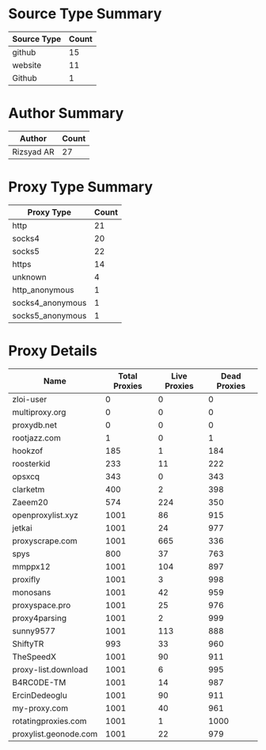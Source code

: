 # Source Type Summary

| Source Type | Count |
|-------------|-------|
| github | 15 |
| website | 11 |
| Github | 1 |


# Author Summary

| Author | Count |
|--------|-------|
| Rizsyad AR | 27 |


# Proxy Type Summary

| Proxy Type | Count |
|------------|-------|
| http | 21 |
| socks4 | 20 |
| socks5 | 22 |
| https | 14 |
| unknown | 4 |
| http_anonymous | 1 |
| socks4_anonymous | 1 |
| socks5_anonymous | 1 |


# Proxy Details

| Name | Total Proxies | Live Proxies | Dead Proxies |
|------|---------------|--------------|---------------|
| zloi-user | 0 | 0 | 0 |
| multiproxy.org | 0 | 0 | 0 |
| proxydb.net | 0 | 0 | 0 |
| rootjazz.com | 1 | 0 | 1 |
| hookzof | 185 | 1 | 184 |
| roosterkid | 233 | 11 | 222 |
| opsxcq | 343 | 0 | 343 |
| clarketm | 400 | 2 | 398 |
| Zaeem20 | 574 | 224 | 350 |
| openproxylist.xyz | 1001 | 86 | 915 |
| jetkai | 1001 | 24 | 977 |
| proxyscrape.com | 1001 | 665 | 336 |
| spys | 800 | 37 | 763 |
| mmppx12 | 1001 | 104 | 897 |
| proxifly | 1001 | 3 | 998 |
| monosans | 1001 | 42 | 959 |
| proxyspace.pro | 1001 | 25 | 976 |
| proxy4parsing | 1001 | 2 | 999 |
| sunny9577 | 1001 | 113 | 888 |
| ShiftyTR | 993 | 33 | 960 |
| TheSpeedX | 1001 | 90 | 911 |
| proxy-list.download | 1001 | 6 | 995 |
| B4RC0DE-TM | 1001 | 14 | 987 |
| ErcinDedeoglu | 1001 | 90 | 911 |
| my-proxy.com | 1001 | 40 | 961 |
| rotatingproxies.com | 1001 | 1 | 1000 |
| proxylist.geonode.com | 1001 | 22 | 979 |
